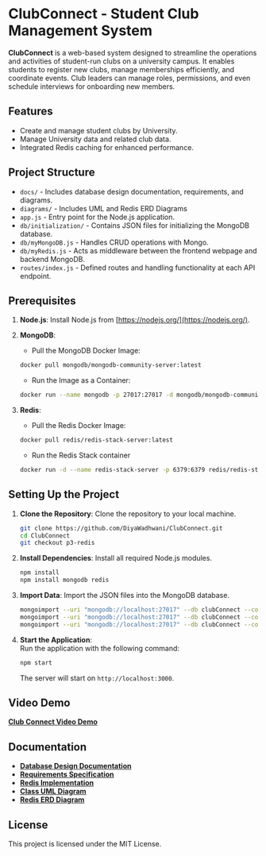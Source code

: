 # ClubConnect - Student Club Management System

**ClubConnect** is a web-based system designed to streamline the operations and activities of student-run clubs on a university campus. It enables students to register new clubs, manage memberships efficiently, and coordinate events. Club leaders can manage roles, permissions, and even schedule interviews for onboarding new members.

## Features

- Create and manage student clubs by University.
- Manage University data and related club data.
- Integrated Redis caching for enhanced performance.

## Project Structure

- `docs/` - Includes database design documentation, requirements, and diagrams.
- `diagrams/` - Includes UML and Redis ERD Diagrams
- `app.js` - Entry point for the Node.js application.
- `db/initialization/` - Contains JSON files for initializing the MongoDB database.
- `db/myMongoDB.js` - Handles CRUD operations with Mongo.
- `db/myRedis.js` - Acts as middleware between the frontend webpage and backend MongoDB.
- `routes/index.js` - Defined routes and handling functionality at each API endpoint.


## Prerequisites

1. **Node.js**: Install Node.js from [https://nodejs.org/](https://nodejs.org/).
2. **MongoDB**:

   - Pull the MongoDB Docker Image:

   ```bash
   docker pull mongodb/mongodb-community-server:latest
   ```

   - Run the Image as a Container:

   ```bash
   docker run --name mongodb -p 27017:27017 -d mongodb/mongodb-community-server:latest
   ```

3. **Redis**:

   - Pull the Redis Docker Image:

   ```bash
   docker pull redis/redis-stack-server:latest
   ```

   - Run the Redis Stack container

   ```bash
   docker run -d --name redis-stack-server -p 6379:6379 redis/redis-stack-server:latest
   ```


## Setting Up the Project

1. **Clone the Repository**: Clone the repository to your local machine.

   ```bash
   git clone https://github.com/DiyaWadhwani/ClubConnect.git
   cd ClubConnect
   git checkout p3-redis
   ```

2. **Install Dependencies**: Install all required Node.js modules.

   ```bash
   npm install
   npm install mongodb redis
   ```

3. **Import Data**: Import the JSON files into the MongoDB database.

   ```bash
   mongoimport --uri "mongodb://localhost:27017" --db clubConnect --collection club --file db/initialization/clubConnect.club.json --jsonArray
   mongoimport --uri "mongodb://localhost:27017" --db clubConnect --collection university --file db/initialization/clubConnect.university.json --jsonArray
   mongoimport --uri "mongodb://localhost:27017" --db clubConnect --collection student --file db/initialization/clubConnect.student.json --jsonArray
   ```

4. **Start the Application**:  
   Run the application with the following command:
   ```bash
   npm start
   ```
   The server will start on `http://localhost:3000`.


## Video Demo

**[Club Connect Video Demo](https://youtu.be/fazz_tVTDrU)**


## Documentation

- **[Database Design Documentation](./docs/ClubConnect_DatabaseDesign-Mongo.pdf)**
- **[Requirements Specification](./docs/ClubConnect_Requirements.pdf)**
- **[Redis Implementation](./docs/ClubConnect_RedisImplementation.pdf)**
- **[Class UML Diagram](./diagrams/ClubConnect_UML.png)**
- **[Redis ERD Diagram](./diagrams/ClubConnect_RedisERD.png)**


## License

This project is licensed under the MIT License.
